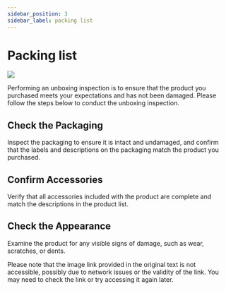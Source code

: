 ```yaml
---
sidebar_position: 3
sidebar_label: packing list
---
```


# Packing list

![](https://wiki-media-ef.oss-cn-hongkong.aliyuncs.com/docs/microbit/interesting-case/cutebot-fun-football-game-kit/cases-libraries/images/football-game-packing-list.png)

Performing an unboxing inspection is to ensure that the product you purchased meets your expectations and has not been damaged. Please follow the steps below to conduct the unboxing inspection.

## Check the Packaging
Inspect the packaging to ensure it is intact and undamaged, and confirm that the labels and descriptions on the packaging match the product you purchased.

## Confirm Accessories
Verify that all accessories included with the product are complete and match the descriptions in the product list.

## Check the Appearance
Examine the product for any visible signs of damage, such as wear, scratches, or dents.

Please note that the image link provided in the original text is not accessible, possibly due to network issues or the validity of the link. You may need to check the link or try accessing it again later.
